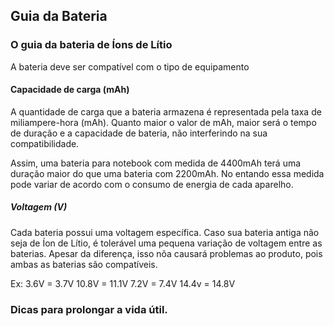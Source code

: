 ## Guia da Bateria 

### O guia da bateria de Íons de Lítio

A bateria deve ser compatível com o tipo de equipamento

#### Capacidade de carga (mAh)

A quantidade de carga que a bateria armazena é representada pela taxa de miliampere-hora (mAh). Quanto maior o valor de mAh, maior será o tempo de duração e a capacidade de bateria, não interferindo na sua compatibilidade.

Assim, uma bateria para notebook com medida de 4400mAh terá uma duração maior do que uma bateria com 2200mAh. No entando essa medida pode variar de acordo com o consumo de energia de cada aparelho.

##### Voltagem (V)

Cada bateria possui uma voltagem específica. Caso sua bateria antiga não seja de Íon de Lítio, é tolerável uma pequena variação de voltagem entre as baterias. Apesar da diferença, isso nõa causará problemas ao produto, pois ambas as baterias são compatíveis. 

Ex:
3.6V = 3.7V
10.8V = 11.1V
7.2V = 7.4V
14.4v = 14.8V


### Dicas para prolongar a vida útil.

